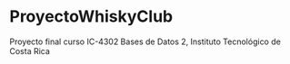 # ProyectoWhiskyClub
Proyecto final curso IC-4302 Bases de Datos 2, Instituto Tecnológico de Costa Rica

